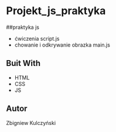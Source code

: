 # Projekt_js_praktyka
##praktyka js
- ćwiczenia script.js
- chowanie i odkrywanie obrazka main.js


## Buit With
- HTML
- CSS
- JS
## Autor
Zbigniew Kulczyński

